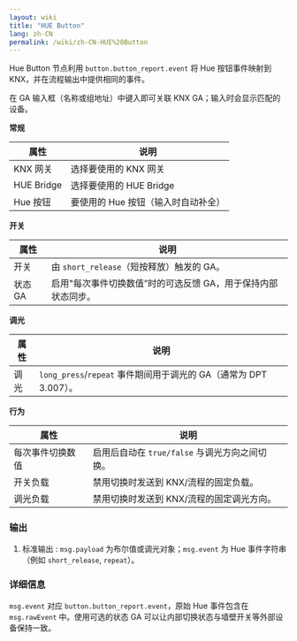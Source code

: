 ```yaml
---
layout: wiki
title: "HUE Button"
lang: zh-CN
permalink: /wiki/zh-CN-HUE%20Button
---
```

Hue Button 节点利用 <code>button.button_report.event</code> 将 Hue 按钮事件映射到 KNX，并在流程输出中提供相同的事件。

在 GA 输入框（名称或组地址）中键入即可关联 KNX GA；输入时会显示匹配的设备。

**常规**

|属性|说明|
|--|--|
| KNX 网关 | 选择要使用的 KNX 网关 |
| HUE Bridge | 选择要使用的 HUE Bridge |
| Hue 按钮 | 要使用的 Hue 按钮（输入时自动补全） |

**开关**

|属性|说明|
|--|--|
| 开关 | 由 <code>short\_release</code>（短按释放）触发的 GA。 |
| 状态 GA | 启用"每次事件切换数值”时的可选反馈 GA，用于保持内部状态同步。 |

**调光**

|属性|说明|
|--|--|
| 调光 | <code>long\_press</code>/<code>repeat</code> 事件期间用于调光的 GA（通常为 DPT 3.007）。 |

**行为**

|属性|说明|
|--|--|
| 每次事件切换数值 | 启用后自动在 <code>true/false</code> 与调光方向之间切换。 |
| 开关负载 | 禁用切换时发送到 KNX/流程的固定负载。 |
| 调光负载 | 禁用切换时发送到 KNX/流程的固定调光方向。 |

### 输出

1. 标准输出
   : `msg.payload` 为布尔值或调光对象；`msg.event` 为 Hue 事件字符串（例如 `short_release`, `repeat`）。

### 详细信息

`msg.event` 对应 `button.button_report.event`，原始 Hue 事件包含在 `msg.rawEvent` 中。使用可选的状态 GA 可以让内部切换状态与墙壁开关等外部设备保持一致。
